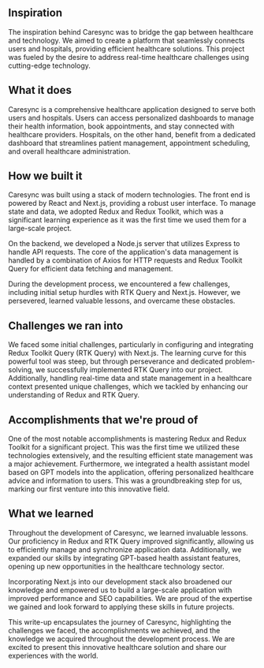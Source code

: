 ## Inspiration
The inspiration behind Caresync was to bridge the gap between healthcare and technology. We aimed to create a platform that seamlessly connects users and hospitals, providing efficient healthcare solutions. This project was fueled by the desire to address real-time healthcare challenges using cutting-edge technology.

## What it does
Caresync is a comprehensive healthcare application designed to serve both users and hospitals. Users can access personalized dashboards to manage their health information, book appointments, and stay connected with healthcare providers. Hospitals, on the other hand, benefit from a dedicated dashboard that streamlines patient management, appointment scheduling, and overall healthcare administration.

## How we built it
Caresync was built using a stack of modern technologies. The front end is powered by React and Next.js, providing a robust user interface. To manage state and data, we adopted Redux and Redux Toolkit, which was a significant learning experience as it was the first time we used them for a large-scale project.

On the backend, we developed a Node.js server that utilizes Express to handle API requests. The core of the application's data management is handled by a combination of Axios for HTTP requests and Redux Toolkit Query for efficient data fetching and management.

During the development process, we encountered a few challenges, including initial setup hurdles with RTK Query and Next.js. However, we persevered, learned valuable lessons, and overcame these obstacles.

## Challenges we ran into
We faced some initial challenges, particularly in configuring and integrating Redux Toolkit Query (RTK Query) with Next.js. The learning curve for this powerful tool was steep, but through perseverance and dedicated problem-solving, we successfully implemented RTK Query into our project. Additionally, handling real-time data and state management in a healthcare context presented unique challenges, which we tackled by enhancing our understanding of Redux and RTK Query.

## Accomplishments that we're proud of
One of the most notable accomplishments is mastering Redux and Redux Toolkit for a significant project. This was the first time we utilized these technologies extensively, and the resulting efficient state management was a major achievement. Furthermore, we integrated a health assistant model based on GPT models into the application, offering personalized healthcare advice and information to users. This was a groundbreaking step for us, marking our first venture into this innovative field.

## What we learned
Throughout the development of Caresync, we learned invaluable lessons. Our proficiency in Redux and RTK Query improved significantly, allowing us to efficiently manage and synchronize application data. Additionally, we expanded our skills by integrating GPT-based health assistant features, opening up new opportunities in the healthcare technology sector.

Incorporating Next.js into our development stack also broadened our knowledge and empowered us to build a large-scale application with improved performance and SEO capabilities. We are proud of the expertise we gained and look forward to applying these skills in future projects.

This write-up encapsulates the journey of Caresync, highlighting the challenges we faced, the accomplishments we achieved, and the knowledge we acquired throughout the development process. We are excited to present this innovative healthcare solution and share our experiences with the world.
